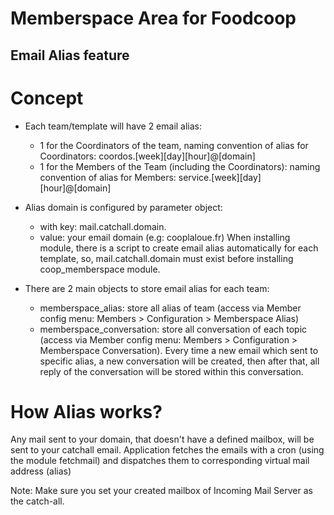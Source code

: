 Memberspace Area for Foodcoop
=============================
## Email Alias feature

# Concept
- Each team/template will have 2 email alias:
  - 1 for the Coordinators of the team, naming convention of alias for Coordinators: coordos.[week][day][hour]@[domain]
  - 1 for the Members of the Team (including the Coordinators): naming convention of alias for Members: service.[week][day][hour]@[domain]

- Alias domain is configured by parameter object:
  * with key: mail.catchall.domain.
  * value: your email domain (e.g: cooplaloue.fr)
  When installing module, there is a script to create email alias automatically for each template, so, mail.catchall.domain must exist
before installing coop_memberspace module.

- There are 2 main objects to store email alias for each team:
  - memberspace_alias: store all alias of team (access via Member config menu: Members > Configuration > Memberspace Alias)
  - memberspace_conversation: store all conversation of each topic (access via Member config menu: Members > Configuration > Memberspace Conversation). Every time a new email which sent to specific alias, a new conversation will be created, then after that, all reply of the
  conversation will be stored within this conversation.

# How Alias works?

Any mail sent to your domain, that doesn't have a defined mailbox, will be sent to your catchall email. Application fetches the emails with a cron (using the module fetchmail) and dispatches them to corresponding virtual mail address (alias)

Note: Make sure you set your created mailbox of Incoming Mail Server as the catch-all.